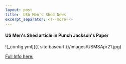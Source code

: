 ```yaml
---
layout: post
title:  USA Men's Shed News
excerpt_separator: <!--more-->
---
```


#### US Men's Shed article in Punch Jackson's Paper

![_config.yml]({{ site.baseurl }}/images/USMSApr21.jpg)

[Full Info here:](https://usmenssheds.org/what-we-do/)

